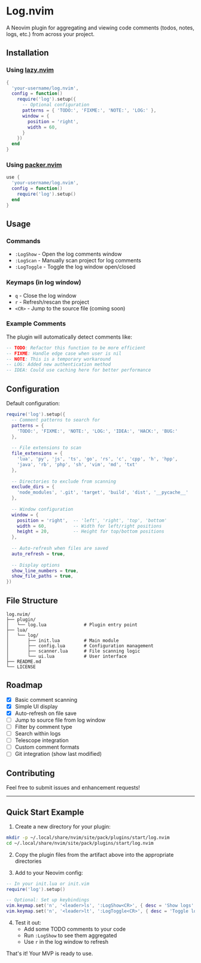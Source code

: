 # Log.nvim

A Neovim plugin for aggregating and viewing code comments (todos, notes, logs, etc.) from across your project.

## Installation

### Using [lazy.nvim](https://github.com/folke/lazy.nvim)

```lua
{
  'your-username/log.nvim',
  config = function()
    require('log').setup({
      -- Optional configuration
      patterns = { 'TODO:', 'FIXME:', 'NOTE:', 'LOG:' },
      window = {
        position = 'right',
        width = 60,
      }
    })
  end
}
```

### Using [packer.nvim](https://github.com/wbthomason/packer.nvim)

```lua
use {
  'your-username/log.nvim',
  config = function()
    require('log').setup()
  end
}
```

## Usage

### Commands

- `:LogShow` - Open the log comments window
- `:LogScan` - Manually scan project for log comments
- `:LogToggle` - Toggle the log window open/closed

### Keymaps (in log window)

- `q` - Close the log window
- `r` - Refresh/rescan the project
- `<CR>` - Jump to the source file (coming soon)

### Example Comments

The plugin will automatically detect comments like:

```lua
-- TODO: Refactor this function to be more efficient
-- FIXME: Handle edge case when user is nil
-- NOTE: This is a temporary workaround
-- LOG: Added new authentication method
-- IDEA: Could use caching here for better performance
```

## Configuration

Default configuration:

```lua
require('log').setup({
  -- Comment patterns to search for
  patterns = {
    'TODO:', 'FIXME:', 'NOTE:', 'LOG:', 'IDEA:', 'HACK:', 'BUG:'
  },
  
  -- File extensions to scan
  file_extensions = {
    'lua', 'py', 'js', 'ts', 'go', 'rs', 'c', 'cpp', 'h', 'hpp',
    'java', 'rb', 'php', 'sh', 'vim', 'md', 'txt'
  },
  
  -- Directories to exclude from scanning
  exclude_dirs = {
    'node_modules', '.git', 'target', 'build', 'dist', '__pycache__'
  },
  
  -- Window configuration
  window = {
    position = 'right',  -- 'left', 'right', 'top', 'bottom'
    width = 60,          -- Width for left/right positions
    height = 20,         -- Height for top/bottom positions
  },
  
  -- Auto-refresh when files are saved
  auto_refresh = true,
  
  -- Display options
  show_line_numbers = true,
  show_file_paths = true,
})
```

## File Structure

```
log.nvim/
├── plugin/
│   └── log.lua              # Plugin entry point
├── lua/
│   └── log/
│       ├── init.lua         # Main module
│       ├── config.lua       # Configuration management
│       ├── scanner.lua      # File scanning logic
│       └── ui.lua           # User interface
├── README.md
└── LICENSE
```

## Roadmap

- [x] Basic comment scanning
- [x] Simple UI display
- [x] Auto-refresh on file save
- [ ] Jump to source file from log window
- [ ] Filter by comment type
- [ ] Search within logs
- [ ] Telescope integration
- [ ] Custom comment formats
- [ ] Git integration (show last modified)

## Contributing

Feel free to submit issues and enhancement requests!

---

## Quick Start Example

1. Create a new directory for your plugin:
```bash
mkdir -p ~/.local/share/nvim/site/pack/plugins/start/log.nvim
cd ~/.local/share/nvim/site/pack/plugins/start/log.nvim
```

2. Copy the plugin files from the artifact above into the appropriate directories

3. Add to your Neovim config:
```lua
-- In your init.lua or init.vim
require('log').setup()

-- Optional: Set up keybindings
vim.keymap.set('n', '<leader>ls', ':LogShow<CR>', { desc = 'Show logs' })
vim.keymap.set('n', '<leader>lt', ':LogToggle<CR>', { desc = 'Toggle logs' })
```

4. Test it out:
   - Add some TODO comments to your code
   - Run `:LogShow` to see them aggregated
   - Use `r` in the log window to refresh

That's it! Your MVP is ready to use.
